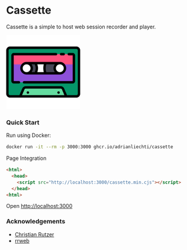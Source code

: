 # Cassette

Cassette is a simple to host web session recorder and player.

<img src="ui/src/assets/cassette.svg" height="200"/>

### Quick Start

Run using Docker:

```bash
docker run -it --rm -p 3000:3000 ghcr.io/adrianliechti/cassette
```

Page Integration

```html
<html>
  <head>
    <script src="http://localhost:3000/cassette.min.cjs"></script>
  </head>
<html>
```

Open [http://localhost:3000](http://localhost:3000)


### Acknowledgements

 - [Christian Rutzer](https://github.com/chrutzer)
 - [rrweb](https://github.com/rrweb-io/rrweb)